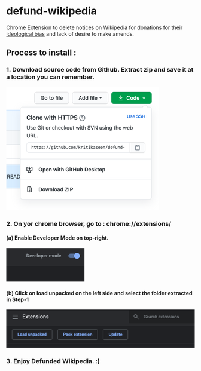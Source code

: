 # defund-wikipedia
Chrome Extension to delete notices on Wikipedia for donations for their [ideological bias](https://en.wikipedia.org/w/index.php?title=Ideological_bias_on_Wikipedia&oldid=994655949#Wikipedia_co-founder_Larry_Sanger) and lack of desire to make amends.

## Process to install : 
### 1. Download source code from Github. Extract zip and save it at a location you can remember. 
![alt text](https://github.com/kritikaseen/markdownImgs/blob/master/1.png "Download Source")

### 2. On yor chrome browser, go to : chrome://extensions/ 
####    (a) Enable Developer Mode on top-right.
![alt text](https://github.com/kritikaseen/markdownImgs/blob/master/2.png "Developer Mode")

####    (b) Click on load unpacked on the left side and select the folder extracted in Step-1
![alt text](https://github.com/kritikaseen/markdownImgs/blob/master/3.png "Load unpacked")

### 3. Enjoy Defunded Wikipedia. :)


